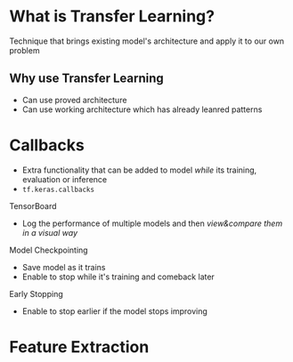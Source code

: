 # What is Transfer Learning?
Technique that brings existing model's architecture and apply it to our own problem

## Why use Transfer Learning
- Can use proved architecture
- Can use working architecture which has already leanred patterns

# Callbacks
- Extra functionality that can be added to model *while* its training, evaluation or inference
- `tf.keras.callbacks`

TensorBoard
- Log the performance of multiple models and then *view&compare them in a visual way*

Model Checkpointing
- Save model as it trains 
- Enable to stop while it's training and comeback later

Early Stopping
- Enable to stop earlier if the model stops improving
# Feature Extraction
